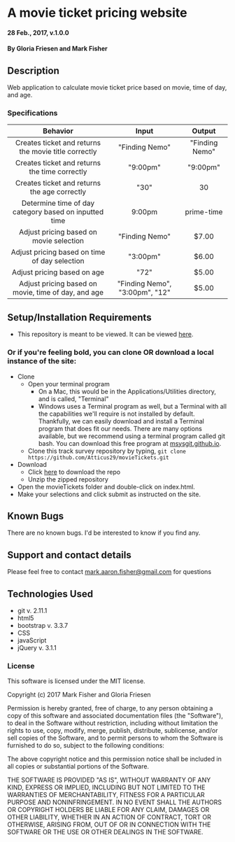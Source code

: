 
# A movie ticket pricing website

#### 28 Feb., 2017, v.1.0.0

#### By Gloria Friesen and Mark Fisher

## Description
Web application to calculate movie ticket price based on movie, time of day, and age.

### Specifications

|Behavior|Input|Output|
|:---:|:---:|:---:|
|Creates ticket and returns the movie title correctly|"Finding Nemo"|"Finding Nemo"|
|Creates ticket and returns the time correctly|"9:00pm"|"9:00pm"|
|Creates ticket and returns the age correctly|"30"|30|
|Determine time of day category based on inputted time|9:00pm|prime-time|
|Adjust pricing based on movie selection|"Finding Nemo"|$7.00|
|Adjust pricing based on time of day selection|"3:00pm"|$6.00|
|Adjust pricing based on age|"72"|$5.00|
|Adjust pricing based on movie, time of day, and age|"Finding Nemo", "3:00pm", "12"|$5.00|

## Setup/Installation Requirements

* This repository is meant to be viewed. It can be viewed [here](https://Atticus29.github.io/movieTickets).

### Or if you're feeling bold, you can clone OR download a local instance of the site:

* Clone
  * Open your terminal program
    * On a Mac, this would be in the Applications/Utilities directory, and is called, "Terminal"
    * Windows uses a Terminal program as well, but a Terminal with all the capabilities we'll require is not installed by default. Thankfully, we can easily download and install a Terminal program that does fit our needs.
There are many options available, but we recommend using a terminal program called git bash. You can download this free program at [msysgit.github.io](https://git-for-windows.github.io/).
  * Clone this track survey repository by typing, `git clone https://github.com/Atticus29/movieTickets.git`
* Download
  * Click [here](https://github.com/Atticus29/movieTickets/archive/master.zip) to download the repo
  * Unzip the zipped repository
* Open the movieTickets folder and double-click on index.html.
* Make your selections and click submit as instructed on the site.


## Known Bugs

There are no known bugs. I'd be interested to know if you find any.

## Support and contact details

Please feel free to contact mark.aaron.fisher@gmail.com for questions

## Technologies Used

* git v. 2.11.1
* html5
* bootstrap v. 3.3.7
* CSS
* javaScript
* jQuery v. 3.1.1

### License

This software is licensed under the MIT license.

Copyright (c) 2017 Mark Fisher and Gloria Friesen

Permission is hereby granted, free of charge, to any person obtaining a copy
of this software and associated documentation files (the "Software"), to deal
in the Software without restriction, including without limitation the rights
to use, copy, modify, merge, publish, distribute, sublicense, and/or sell
copies of the Software, and to permit persons to whom the Software is
furnished to do so, subject to the following conditions:

The above copyright notice and this permission notice shall be included in all
copies or substantial portions of the Software.

THE SOFTWARE IS PROVIDED "AS IS", WITHOUT WARRANTY OF ANY KIND, EXPRESS OR
IMPLIED, INCLUDING BUT NOT LIMITED TO THE WARRANTIES OF MERCHANTABILITY,
FITNESS FOR A PARTICULAR PURPOSE AND NONINFRINGEMENT. IN NO EVENT SHALL THE
AUTHORS OR COPYRIGHT HOLDERS BE LIABLE FOR ANY CLAIM, DAMAGES OR OTHER
LIABILITY, WHETHER IN AN ACTION OF CONTRACT, TORT OR OTHERWISE, ARISING FROM,
OUT OF OR IN CONNECTION WITH THE SOFTWARE OR THE USE OR OTHER DEALINGS IN THE
SOFTWARE.
